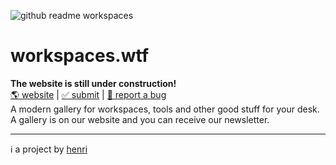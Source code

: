  ![github readme workspaces](https://github.com/i-am-henri/workspaces/assets/98414850/8195a553-1f80-49bb-b8df-18f0daa57d56)
# workspaces.wtf
**The website is still under construction!** <br />
[🌎 website](https://https://workspaces-wtf.vercel.app/) | [✅ submit](https://workspaces.xyz/submit) | [🐛 report a bug](https://workspaces.xyz/report)<br />
A modern gallery for workspaces, tools and other good stuff for your desk. A gallery is on our website and you can receive our newsletter.

---
ℹ a project by [henri](https://henri.gg)
